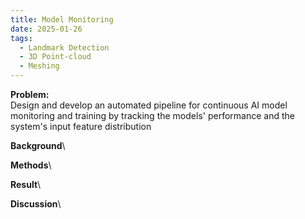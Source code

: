 ```yaml
---
title: Model Monitoring
date: 2025-01-26
tags:
  - Landmark Detection
  - 3D Point-cloud
  - Meshing
---
```


**Problem:**\
Design and develop an automated pipeline for continuous AI model monitoring and training by tracking the models' performance and the system's input feature distribution
<!--more-->

**Background**\

**Methods**\

**Result**\

**Discussion**\


